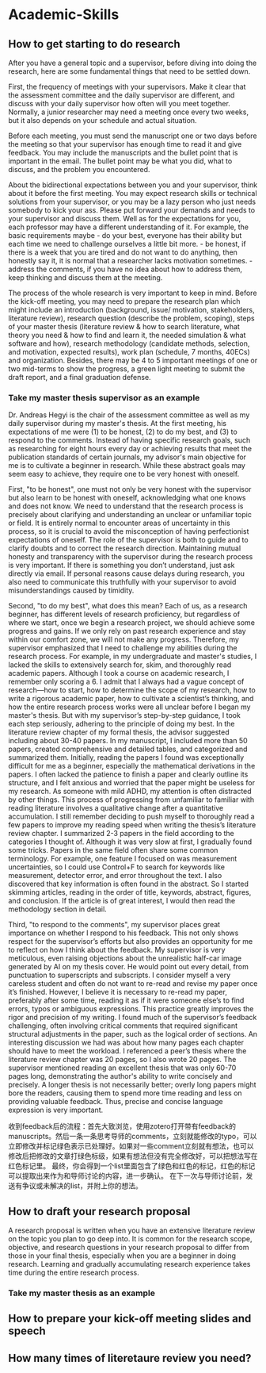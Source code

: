 # Academic-Skills
## How to get starting to do research
After you have a general topic and a supervisor, before diving into doing the research, here are some fundamental things that need to be settled down.

First, the frequency of meetings with your supervisors. Make it clear that the assessment committee and the daily supervisor are different, and discuss with your daily supervisor how often will you meet together. Normally, a junior researcher may need a meeting once every two weeks, but it also depends on your schedule and actual situation.

Before each meeting, you must send the manuscript one or two days before the meeting so that your supervisor has enough time to read it and give feedback. You may include the manuscripts and the bullet point that is important in the email. The bullet point may be what you did, what to discuss, and the problem you encountered.

About the bidirectional expectations between you and your supervisor, think about it before the first meeting. You may expect research skills or technical solutions from your supervisor, or you may be a lazy person who just needs somebody to kick your ass. Please put forward your demands and needs to your supervisor and discuss them. Well as for the expectations for you, each professor may have a different understanding of it. For example, the basic requirements maybe - do your best, everyone has their ability but each time we need to challenge ourselves a little bit more. - be honest, if there is a week that you are tired and do not want to do anything, then honestly say it, it is normal that a researcher lacks motivation sometimes. - address the comments, if you have no idea about how to address them, keep thinking and discuss them at the meeting.

The process of the whole research is very important to keep in mind. Before the kick-off meeting, you may need to prepare the research plan which might include an introduction (background, issue/ motivation, stakeholders, literature review), research question (describe the problem, scoping), steps of your master thesis (literature review & how to search literature, what theory you need & how to find and learn it, the needed simulation & what software and how), research methodology (candidate methods, selection, and motivation, expected results), work plan (schedule, 7 months, 40ECs) and organization. Besides, there may be 4 to 5 important meetings of one or two mid-terms to show the progress, a green light meeting to submit the draft report, and a final graduation defense.

### Take my master thesis supervisor as an example
Dr. Andreas Hegyi is the chair of the assessment committee as well as my daily supervisor during my master's thesis. At the first meeting, his expectations of me were (1) to be honest, (2) to do my best, and (3) to respond to the comments. Instead of having specific research goals, such as researching for eight hours every day or achieving results that meet the publication standards of certain journals, my advisor's main objective for me is to cultivate a beginner in research. While these abstract goals may seem easy to achieve, they require one to be very honest with oneself. 

First, "to be honest", one must not only be very honest with the supervisor but also learn to be honest with oneself, acknowledging what one knows and does not know. We need to understand that the research process is precisely about clarifying and understanding an unclear or unfamiliar topic or field. It is entirely normal to encounter areas of uncertainty in this process, so it is crucial to avoid the misconception of having perfectionist expectations of oneself. The role of the supervisor is both to guide and to clarify doubts and to correct the research direction. Maintaining mutual honesty and transparency with the supervisor during the research process is very important. If there is something you don’t understand, just ask directly via email. If personal reasons cause delays during research, you also need to communicate this truthfully with your supervisor to avoid misunderstandings caused by timidity.

Second, "to do my best", what does this mean? Each of us, as a research beginner, has different levels of research proficiency, but regardless of where we start, once we begin a research project, we should achieve some progress and gains. If we only rely on past research experience and stay within our comfort zone, we will not make any progress. Therefore, my supervisor emphasized that I need to challenge my abilities during the research process. For example, in my undergraduate and master's studies, I lacked the skills to extensively search for, skim, and thoroughly read academic papers. Although I took a course on academic research, I remember only scoring a 6. I admit that I always had a vague concept of research—how to start, how to determine the scope of my research, how to write a rigorous academic paper, how to cultivate a scientist’s thinking, and how the entire research process works were all unclear before I began my master's thesis. But with my supervisor’s step-by-step guidance, I took each step seriously, adhering to the principle of doing my best. In the literature review chapter of my formal thesis, the advisor suggested including about 30-40 papers. In my manuscript, I included more than 50 papers, created comprehensive and detailed tables, and categorized and summarized them. Initially, reading the papers I found was exceptionally difficult for me as a beginner, especially the mathematical derivations in the papers. I often lacked the patience to finish a paper and clearly outline its structure, and I felt anxious and worried that the paper might be useless for my research. As someone with mild ADHD, my attention is often distracted by other things. This process of progressing from unfamiliar to familiar with reading literature involves a qualitative change after a quantitative accumulation. I still remember deciding to push myself to thoroughly read a few papers to improve my reading speed when writing the thesis’s literature review chapter. I summarized 2-3 papers in the field according to the categories I thought of. Although it was very slow at first, I gradually found some tricks. Papers in the same field often share some common terminology. For example, one feature I focused on was measurement uncertainties, so I could use Control+F to search for keywords like measurement, detector error, and error throughout the text. I also discovered that key information is often found in the abstract. So I started skimming articles, reading in the order of title, keywords, abstract, figures, and conclusion. If the article is of great interest, I would then read the methodology section in detail.

Third, "to respond to the comments", my supervisor places great importance on whether I respond to his feedback. This not only shows respect for the supervisor’s efforts but also provides an opportunity for me to reflect on how I think about the feedback. My supervisor is very meticulous, even raising objections about the unrealistic half-car image generated by AI on my thesis cover. He would point out every detail, from punctuation to superscripts and subscripts. I consider myself a very careless student and often do not want to re-read and revise my paper once it’s finished. However, I believe it is necessary to re-read my paper, preferably after some time, reading it as if it were someone else’s to find errors, typos or ambiguous expressions. This practice greatly improves the rigor and precision of my writing. I found much of the supervisor’s feedback challenging, often involving critical comments that required significant structural adjustments in the paper, such as the logical order of sections. An interesting discussion we had was about how many pages each chapter should have to meet the workload. I referenced a peer’s thesis where the literature review chapter was 20 pages, so I also wrote 20 pages. The supervisor mentioned reading an excellent thesis that was only 60-70 pages long, demonstrating the author's ability to write concisely and precisely. A longer thesis is not necessarily better; overly long papers might bore the readers, causing them to spend more time reading and less on providing valuable feedback. Thus, precise and concise language expression is very important.

收到feedback后的流程：首先大致浏览，使用zotero打开带有feedback的manuscripts。然后一条一条思考导师的comments，立刻就能修改的typo，可以立即修改并标记绿色表示已处理好。如果对一些comment立刻就有想法，也可以修改后把修改的文章打绿色标级，如果有想法但没有完全修改好，可以把想法写在红色标记里。
最终，你会得到一个list里面包含了绿色和红色的标记，红色的标记可以提取出来作为和导师讨论的内容，进一步确认。
在下一次与导师讨论前，发送有争议或未解决的list，并附上你的想法。

## How to draft your research proposal
A research proposal is written when you have an extensive literature review on the topic you plan to go deep into. It is common for the research scope, objective, and research questions in your research proposal to differ from those in your final thesis, especially when you are a beginner in doing research. Learning and gradually accumulating research experience takes time during the entire research process.
### Take my master thesis as an example

## How to prepare your kick-off meeting slides and speech

## How many times of literetaure review you need?
